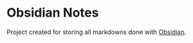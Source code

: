 # Obsidian Notes

Project created for storing all markdowns done with [Obsidian](https://obsidian.md).
